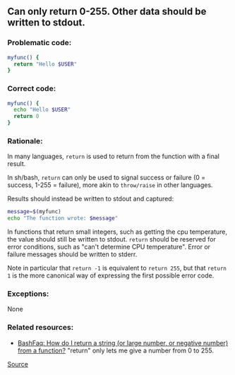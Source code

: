 ## Can only return 0-255. Other data should be written to stdout.

### Problematic code:

```sh
myfunc() {
  return "Hello $USER"
}
```

### Correct code:

```sh
myfunc() {
  echo "Hello $USER"
  return 0
}
```

### Rationale:

In many languages, `return` is used to return from the function with a final result.

In sh/bash, `return` can only be used to signal success or failure (0 = success, 1-255 = failure), more akin to `throw/raise` in other languages.

Results should instead be written to stdout and captured:

```sh
message=$(myfunc)
echo "The function wrote: $message"
```

In functions that return small integers, such as getting the cpu temperature, the value should still be written to stdout. `return` should be reserved for error conditions, such as "can't determine CPU temperature". Error or failure messages should be written to stderr.

Note in particular that `return -1` is equivalent to `return 255`, but that `return 1` is the more canonical way of expressing the first possible error code.

### Exceptions:

None

### Related resources:

* [BashFaq: How do I return a string (or large number, or negative number) from a function?](https://mywiki.wooledge.org/BashFAQ/084) "return" only lets me give a number from 0 to 255.

[Source](https://github.com/koalaman/shellcheck/wiki/SC2152)


